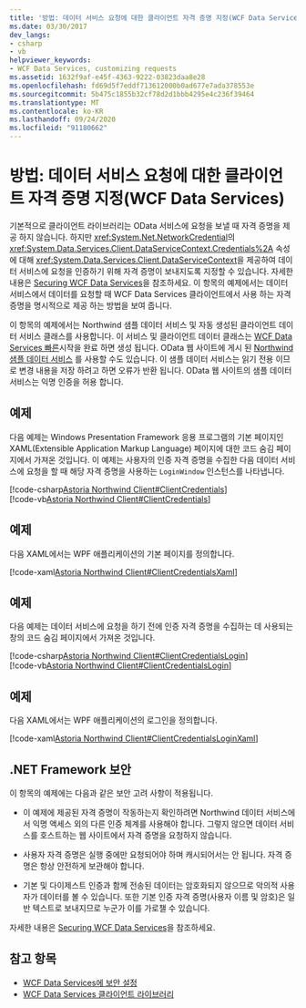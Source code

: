 ```yaml
---
title: '방법: 데이터 서비스 요청에 대한 클라이언트 자격 증명 지정(WCF Data Services)'
ms.date: 03/30/2017
dev_langs:
- csharp
- vb
helpviewer_keywords:
- WCF Data Services, customizing requests
ms.assetid: 1632f9af-e45f-4363-9222-03823daa8e28
ms.openlocfilehash: fd69d5f7eddf713612000b0ad677e7ada378553e
ms.sourcegitcommit: 5b475c1855b32cf78d2d1bbb4295e4c236f39464
ms.translationtype: MT
ms.contentlocale: ko-KR
ms.lasthandoff: 09/24/2020
ms.locfileid: "91180662"
---
```

# <a name="how-to-specify-client-credentials-for-a-data-service-request-wcf-data-services"></a>방법: 데이터 서비스 요청에 대한 클라이언트 자격 증명 지정(WCF Data Services)

기본적으로 클라이언트 라이브러리는 OData 서비스에 요청을 보낼 때 자격 증명을 제공 하지 않습니다. 하지만 <xref:System.Net.NetworkCredential>의 <xref:System.Data.Services.Client.DataServiceContext.Credentials%2A> 속성에 대해 <xref:System.Data.Services.Client.DataServiceContext>을 제공하여 데이터 서비스에 요청을 인증하기 위해 자격 증명이 보내지도록 지정할 수 있습니다. 자세한 내용은 [Securing WCF Data Services](securing-wcf-data-services.md)을 참조하세요. 이 항목의 예제에서는 데이터 서비스에서 데이터를 요청할 때 WCF Data Services 클라이언트에서 사용 하는 자격 증명을 명시적으로 제공 하는 방법을 보여 줍니다.  
  
 이 항목의 예제에서는 Northwind 샘플 데이터 서비스 및 자동 생성된 클라이언트 데이터 서비스 클래스를 사용합니다. 이 서비스 및 클라이언트 데이터 클래스는 [WCF Data Services 빠른](quickstart-wcf-data-services.md)시작을 완료 하면 생성 됩니다. OData 웹 사이트에 게시 된 [Northwind 샘플 데이터 서비스](https://services.odata.org/Northwind/Northwind.svc/) 를 사용할 수도 있습니다. 이 샘플 데이터 서비스는 읽기 전용 이므로 변경 내용을 저장 하려고 하면 오류가 반환 됩니다. OData 웹 사이트의 샘플 데이터 서비스는 익명 인증을 허용 합니다.  
  
## <a name="example"></a>예제  

 다음 예제는 Windows Presentation Framework 응용 프로그램의 기본 페이지인 XAML(Extensible Application Markup Language) 페이지에 대한 코드 숨김 페이지에서 가져온 것입니다. 이 예제는 사용자의 인증 자격 증명을 수집한 다음 데이터 서비스에 요청을 할 때 해당 자격 증명을 사용하는 `LoginWindow` 인스턴스를 나타냅니다.  
  
 [!code-csharp[Astoria Northwind Client#ClientCredentials](../../../../samples/snippets/csharp/VS_Snippets_Misc/astoria_northwind_client/cs/clientcredentials.xaml.cs#clientcredentials)]  
 [!code-vb[Astoria Northwind Client#ClientCredentials](../../../../samples/snippets/visualbasic/VS_Snippets_Misc/astoria_northwind_client/vb/clientcredentials.xaml.vb#clientcredentials)]
  
## <a name="example"></a>예제  

 다음 XAML에서는 WPF 애플리케이션의 기본 페이지를 정의합니다.  
  
 [!code-xaml[Astoria Northwind Client#ClientCredentialsXaml](../../../../samples/snippets/csharp/VS_Snippets_Misc/astoria_northwind_client/cs/clientcredentials.xaml#clientcredentialsxaml)]  
  
## <a name="example"></a>예제  

 다음 예제는 데이터 서비스에 요청을 하기 전에 인증 자격 증명을 수집하는 데 사용되는 창의 코드 숨김 페이지에서 가져온 것입니다.  
  
 [!code-csharp[Astoria Northwind Client#ClientCredentialsLogin](../../../../samples/snippets/csharp/VS_Snippets_Misc/astoria_northwind_client/cs/clientcredentialslogin.xaml.cs#clientcredentialslogin)]  
 [!code-vb[Astoria Northwind Client#ClientCredentialsLogin](../../../../samples/snippets/visualbasic/VS_Snippets_Misc/astoria_northwind_client/vb/clientcredentialslogin.xaml.vb#clientcredentialslogin)]
  
## <a name="example"></a>예제  

 다음 XAML에서는 WPF 애플리케이션의 로그인을 정의합니다.  
  
 [!code-xaml[Astoria Northwind Client#ClientCredentialsLoginXaml](../../../../samples/snippets/csharp/VS_Snippets_Misc/astoria_northwind_client/cs/clientcredentialslogin.xaml#clientcredentialsloginxaml)]  
  
## <a name="net-framework-security"></a>.NET Framework 보안  

 이 항목의 예제에는 다음과 같은 보안 고려 사항이 적용됩니다.  
  
- 이 예제에 제공된 자격 증명이 작동하는지 확인하려면 Northwind 데이터 서비스에서 익명 액세스 외의 다른 인증 체계를 사용해야 합니다. 그렇지 않으면 데이터 서비스를 호스트하는 웹 사이트에서 자격 증명을 요청하지 않습니다.  
  
- 사용자 자격 증명은 실행 중에만 요청되어야 하며 캐시되어서는 안 됩니다. 자격 증명은 항상 안전하게 보관해야 합니다.  
  
- 기본 및 다이제스트 인증과 함께 전송된 데이터는 암호화되지 않으므로 악의적 사용자가 데이터를 볼 수 있습니다. 또한 기본 인증 자격 증명(사용자 이름 및 암호)은 일반 텍스트로 보내지므로 누군가 이를 가로챌 수 있습니다.  
  
 자세한 내용은 [Securing WCF Data Services](securing-wcf-data-services.md)을 참조하세요.  
  
## <a name="see-also"></a>참고 항목

- [WCF Data Services에 보안 설정](securing-wcf-data-services.md)
- [WCF Data Services 클라이언트 라이브러리](wcf-data-services-client-library.md)

